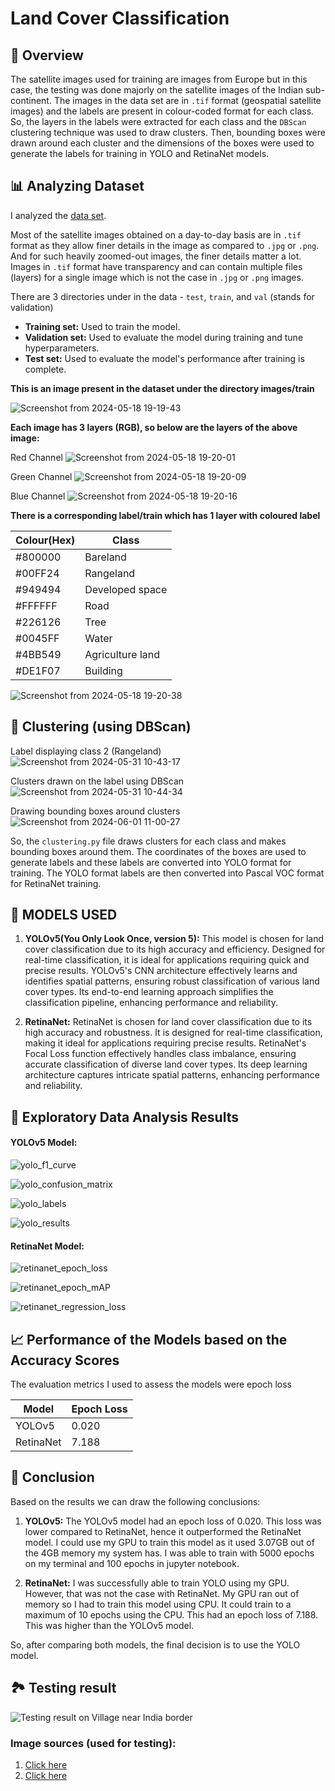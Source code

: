 # Land Cover Classification

## 📝 Overview

The satellite images used for training are images from Europe but in this case, the testing was done majorly on the satellite images of the Indian sub-continent. 
The images in the data set are in `.tif` format (geospatial satellite images) and the labels are present in colour-coded format for each class.
So, the layers in the labels were extracted for each class and the `DBScan` clustering technique was used to draw clusters. Then, bounding boxes were drawn around each cluster and the dimensions of the boxes were used to generate the labels for training in YOLO and RetinaNet models.

## 📊 Analyzing Dataset

I analyzed the [data set](https://www.kaggle.com/datasets/aletbm/global-land-cover-mapping-openearthmap).

Most of the satellite images obtained on a day-to-day basis are in `.tif` format as they allow finer details in the image as compared to `.jpg` or `.png`. And for such heavily zoomed-out images, the finer details matter a lot. Images in `.tif` format have transparency and can contain multiple files (layers) for a single image which is not the case in `.jpg` or `.png` images.

There are 3 directories under in the data - `test`, `train`, and `val` (stands for validation)
- **Training set:** Used to train the model.
- **Validation set:** Used to evaluate the model during training and tune hyperparameters.
- **Test set:** Used to evaluate the model's performance after training is complete.

**This is an image present in the dataset under the directory images/train**

![Screenshot from 2024-05-18 19-19-43](https://github.com/ArismitaM/Zense-Project/blob/main/images/p1%20(1).png)

**Each image has 3 layers (RGB), so below are the layers of the above image:**

Red Channel
![Screenshot from 2024-05-18 19-20-01](https://github.com/ArismitaM/Zense-Project/blob/main/images/p2%20(1).png)

Green Channel
![Screenshot from 2024-05-18 19-20-09](https://github.com/ArismitaM/Zense-Project/blob/main/images/p3%20(1).png)

Blue Channel
![Screenshot from 2024-05-18 19-20-16](https://github.com/ArismitaM/Zense-Project/blob/main/images/p4%20(1).png)

**There is a corresponding label/train which has 1 layer with coloured label**

Colour(Hex)  | Class|
-------------|----------|
#800000	     |	Bareland |
#00FF24	     |	Rangeland |
#949494	     |	Developed space |
#FFFFFF	     |	Road |
#226126	     |	Tree |
#0045FF	     |	Water |
#4BB549	     |	Agriculture land |
#DE1F07	     |	Building |

![Screenshot from 2024-05-18 19-20-38](https://github.com/ArismitaM/Zense-Project/blob/main/images/p5%20(1).png)

## 🧵 Clustering (using DBScan)

Label displaying class 2 (Rangeland)
![Screenshot from 2024-05-31 10-43-17](https://github.com/ArismitaM/Zense-Project/blob/main/images/p6%20(1).png)

Clusters drawn on the label using DBScan
![Screenshot from 2024-05-31 10-44-34](https://github.com/ArismitaM/Zense-Project/blob/main/images/p7%20(1).png)

Drawing bounding boxes around clusters
![Screenshot from 2024-06-01 11-00-27](https://github.com/ArismitaM/Zense-Project/blob/main/images/p8%20(1).png)

So, the `clustering.py` file draws clusters for each class and makes bounding boxes around them. The coordinates of the boxes are used to generate labels and these labels are converted into YOLO format for training.
The YOLO format labels are then converted into Pascal VOC format for RetinaNet training.

## 🚀 MODELS USED

 1.  **YOLOv5(You Only Look Once, version 5):** This model is chosen for land cover classification due to its high accuracy and efficiency. Designed for real-time classification, it is ideal for applications requiring quick and precise results. YOLOv5's CNN architecture effectively learns and identifies spatial patterns, ensuring robust classification of various land cover types. Its end-to-end learning approach simplifies the classification pipeline, enhancing performance and reliability.

 2. **RetinaNet:** RetinaNet is chosen for land cover classification due to its high accuracy and robustness. It is designed for real-time classification, making it ideal for applications requiring precise results. RetinaNet's Focal Loss function effectively handles class imbalance, ensuring accurate classification of diverse land cover types. Its deep learning architecture captures intricate spatial patterns, enhancing performance and reliability.

## 🧮  Exploratory Data Analysis Results

#### YOLOv5 Model:

![yolo_f1_curve](https://github.com/ArismitaM/DL-Simplified/blob/main/Global%20Land%20Cover%20Mapping%20using%20Image%20Processing/Images/yolo_F1_curve.png)

![yolo_confusion_matrix](https://github.com/ArismitaM/DL-Simplified/blob/main/Global%20Land%20Cover%20Mapping%20using%20Image%20Processing/Images/yolo_confusion_matrix.png)

![yolo_labels](https://github.com/ArismitaM/DL-Simplified/blob/main/Global%20Land%20Cover%20Mapping%20using%20Image%20Processing/Images/yolo_labels.jpg)

![yolo_results](https://github.com/ArismitaM/DL-Simplified/blob/main/Global%20Land%20Cover%20Mapping%20using%20Image%20Processing/Images/yolo_results.png)

#### RetinaNet Model:

![retinanet_epoch_loss](https://github.com/ArismitaM/DL-Simplified/blob/main/Global%20Land%20Cover%20Mapping%20using%20Image%20Processing/Images/retinanet_epoch_loss.png)

![retinanet_epoch_mAP](https://github.com/ArismitaM/DL-Simplified/blob/main/Global%20Land%20Cover%20Mapping%20using%20Image%20Processing/Images/retinanet_epoch_mAP.png)

![retinanet_regression_loss](https://github.com/ArismitaM/DL-Simplified/blob/main/Global%20Land%20Cover%20Mapping%20using%20Image%20Processing/Images/retinanet_regression_loss.png)

## 📈 Performance of the Models based on the Accuracy Scores
The evaluation metrics I used to assess the models were epoch loss

| Model      | Epoch Loss |
|------------|----------|
| YOLOv5    | 0.020     |
| RetinaNet    | 7.188 |

## 📢 Conclusion
Based on the results we can draw the following conclusions:
1. **YOLOv5:** The YOLOv5 model had an epoch loss of 0.020. This loss was lower compared to RetinaNet, hence it outperformed the RetinaNet model. I could use my GPU to train this model as it used 3.07GB out of the 4GB memory my system has. I was able to train with 5000 epochs on my terminal and 100 epochs in jupyter notebook.

2. **RetinaNet:** I was successfully able to train YOLO using my GPU. However, that was not the case with RetinaNet. My GPU ran out of memory so I had to train this model using CPU. It could train to a maximum of 10 epochs using the CPU. This had an epoch loss of 7.188. This was higher than the YOLOv5 model.

So, after comparing both models, the final decision is to use the YOLO model.

## 🏞️ Testing result
![Testing result on Village near India border](https://github.com/ArismitaM/Zense-Project/blob/main/images/b4.jpg)

### Image sources (used for testing):
1. [Click here](https://www.thehansindia.com/news/national/china-has-built-a-fully-functional-village-in-doklam-754410)
2. [Click here](https://timesofindia.indiatimes.com/india/second-chinese-village-along-arunachal-border-sat-images/articleshow/87788526.cms)
